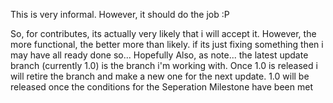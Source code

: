 This is very informal. However, it should do the job :P

So, for contributes, its actually very likely that i will accept it.
However, the more functional, the better more than likely. if its just fixing something then i may have all ready done so... Hopefully
Also, as note... the latest update branch (currently 1.0) is the branch i'm working with. 
Once 1.0 is released i will retire the branch and make a new one for the next update.
1.0 will be released once the conditions for the Seperation Milestone have been met
